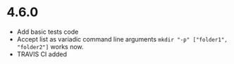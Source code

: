 # 4.6.0

* Add basic tests code
* Accept list as variadic command line arguments
  `mkdir "-p" ["folder1", "folder2"]` works now.
* TRAVIS CI added
